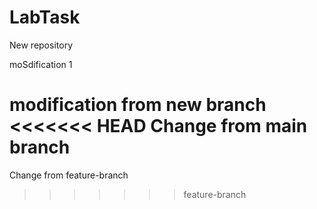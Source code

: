 # LabTask
New repository

moSdification 1

modification from new branch
<<<<<<< HEAD
Change from main branch
=======
Change from feature-branch
>>>>>>> feature-branch
